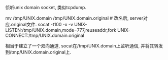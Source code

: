 侦听unix domain socket, 类似tcpdump.

mv /tmp/UNIX.domain /tmp/UNIX.domain.original # 改名后, server对应.original文件.
socat -t100 -x -v UNIX-LISTEN:/tmp/UNIX.domain,mode=777,reuseaddr,fork UNIX-CONNECT:/tmp/UNIX.domain.original

相当于建立了一个双向通道, socat在/tmp/UNIX.domain上监听通信, 并将其转发到/tmp/UNIX.domain.original上.
